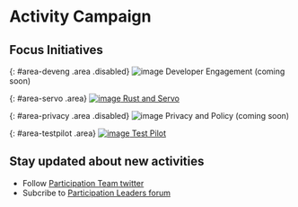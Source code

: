 # Activity Campaign

## Focus Initiatives

{: #area-deveng .area .disabled}
![image](/activity-campaign/asserts/img/development.png)
Developer Engagement (coming soon)

{: #area-servo .area}
[![image](/activity-campaign/asserts/img/servo.png)
Rust and Servo](area/servo)

{: #area-privacy .area .disabled}
![image](/activity-campaign/asserts/img/privacy.png)
Privacy and Policy (coming soon)

{: #area-testpilot .area}
[![image](/activity-campaign/asserts/img/test-pilot.png)
Test Pilot](area/test-pilot)

## Stay updated about new activities

* Follow [Participation Team twitter](https://twitter.com/MozParticipate/)
* Subcribe to [Participation Leaders forum](https://discourse.mozilla-community.org/c/participation-leaders)
